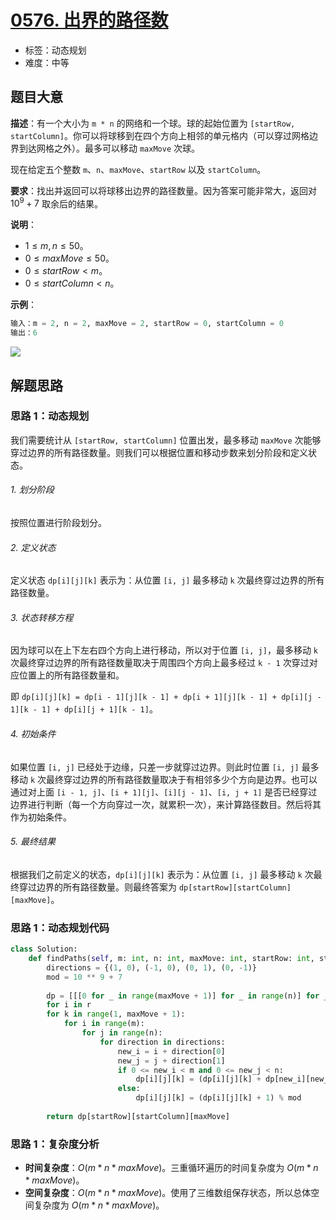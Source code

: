 # [0576. 出界的路径数](https://leetcode.cn/problems/out-of-boundary-paths/)

- 标签：动态规划
- 难度：中等

## 题目大意

**描述**：有一个大小为 `m * n` 的网络和一个球。球的起始位置为 `[startRow, startColumn]`。你可以将球移到在四个方向上相邻的单元格内（可以穿过网格边界到达网格之外）。最多可以移动 `maxMove` 次球。

现在给定五个整数 `m`、`n`、`maxMove`、`startRow` 以及 `startColumn`。

**要求**：找出并返回可以将球移出边界的路径数量。因为答案可能非常大，返回对 $10^9 + 7$ 取余后的结果。

**说明**：

- $1 \le m, n \le 50$。
- $0 \le maxMove \le 50$。
- $0 \le startRow < m$。
- $0 \le startColumn < n$。

**示例**：

```Python
输入：m = 2, n = 2, maxMove = 2, startRow = 0, startColumn = 0
输出：6
```

![](https://assets.leetcode.com/uploads/2021/04/28/out_of_boundary_paths_1.png)

## 解题思路

### 思路 1：动态规划

我们需要统计从 `[startRow, startColumn]` 位置出发，最多移动 `maxMove` 次能够穿过边界的所有路径数量。则我们可以根据位置和移动步数来划分阶段和定义状态。

###### 1. 划分阶段

按照位置进行阶段划分。

###### 2. 定义状态

定义状态 `dp[i][j][k]` 表示为：从位置 `[i, j]` 最多移动 `k` 次最终穿过边界的所有路径数量。

###### 3. 状态转移方程

因为球可以在上下左右四个方向上进行移动，所以对于位置 `[i, j]`，最多移动 `k` 次最终穿过边界的所有路径数量取决于周围四个方向上最多经过 `k - 1` 次穿过对应位置上的所有路径数量和。

即 `dp[i][j][k] = dp[i - 1][j][k - 1] + dp[i + 1][j][k - 1] + dp[i][j - 1][k - 1] + dp[i][j + 1][k - 1]`。

###### 4. 初始条件

如果位置 `[i, j]` 已经处于边缘，只差一步就穿过边界。则此时位置 `[i, j]` 最多移动 `k` 次最终穿过边界的所有路径数量取决于有相邻多少个方向是边界。也可以通过对上面 `[i - 1, j]`、`[i + 1][j]`、`[i][j - 1]`、`[i, j + 1]` 是否已经穿过边界进行判断（每一个方向穿过一次，就累积一次），来计算路径数目。然后将其作为初始条件。

###### 5. 最终结果

根据我们之前定义的状态，`dp[i][j][k]` 表示为：从位置 `[i, j]` 最多移动 `k` 次最终穿过边界的所有路径数量。则最终答案为 `dp[startRow][startColumn][maxMove]`。

### 思路 1：动态规划代码

```Python
class Solution:
    def findPaths(self, m: int, n: int, maxMove: int, startRow: int, startColumn: int) -> int:
        directions = {(1, 0), (-1, 0), (0, 1), (0, -1)}
        mod = 10 ** 9 + 7
        
        dp = [[[0 for _ in range(maxMove + 1)] for _ in range(n)] for _ in range(m)]
		for i in r
        for k in range(1, maxMove + 1):
            for i in range(m):
                for j in range(n):
                    for direction in directions:
                        new_i = i + direction[0]
                        new_j = j + direction[1]
                        if 0 <= new_i < m and 0 <= new_j < n:
                            dp[i][j][k] = (dp[i][j][k] + dp[new_i][new_j][k - 1]) % mod
                        else:
                            dp[i][j][k] = (dp[i][j][k] + 1) % mod
        
        return dp[startRow][startColumn][maxMove]
```

### 思路 1：复杂度分析

- **时间复杂度**：$O(m * n * maxMove)$。三重循环遍历的时间复杂度为 $O(m * n * maxMove)$。
- **空间复杂度**：$O(m * n * maxMove)$。使用了三维数组保存状态，所以总体空间复杂度为 $O(m * n * maxMove)$。
